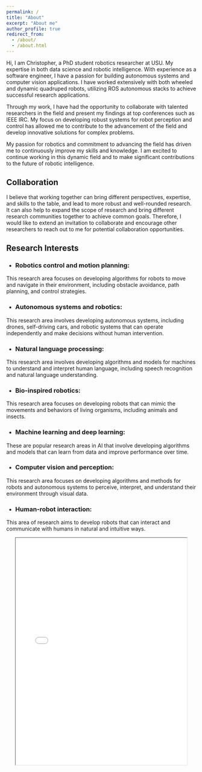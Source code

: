 ```yaml
---
permalink: /
title: "About"
excerpt: "About me"
author_profile: true
redirect_from: 
  - /about/
  - /about.html
---
```

Hi, I am Christopher, a PhD student robotics researcher at USU. My expertise in both data science and robotic intelligence. With experience as a software engineer, I have a passion for building autonomous systems and computer vision applications. I have worked extensively with both wheeled and dynamic quadruped robots, utilizing ROS autonomous stacks to achieve successful research applications.

Through my work, I have had the opportunity to collaborate with talented researchers in the field and present my findings at top conferences such as IEEE IRC. My focus on developing robust systems for robot perception and control has allowed me to contribute to the advancement of the field and develop innovative solutions for complex problems.

My passion for robotics and commitment to advancing the field has driven me to continuously improve my skills and knowledge. I am excited to continue working in this dynamic field and to make significant contributions to the future of robotic intelligence.

## Collaboration
I believe that working together can bring different perspectives, expertise, and skills to the table, and lead to more robust and well-rounded research. It can also help to expand the scope of research and bring different research communities together to achieve common goals. Therefore, I would like to extend an invitation to collaborate and encourage other researchers to reach out to me for potential collaboration opportunities. 
## Research Interests

* ### Robotics control and motion planning: 
This research area focuses on developing algorithms for robots to move and navigate in their environment, including obstacle avoidance, path planning, and control strategies.
* ### Autonomous systems and robotics: 
This research area involves developing autonomous systems, including drones, self-driving cars, and robotic systems that can operate independently and make decisions without human intervention.
* ### Natural language processing: 
This research area involves developing algorithms and models for machines to understand and interpret human language, including speech recognition and natural language understanding.
* ### Bio-inspired robotics: 
This research area focuses on developing robots that can mimic the movements and behaviors of living organisms, including animals and insects.
* ### Machine learning and deep learning: 
These are popular research areas in AI that involve developing algorithms and models that can learn from data and improve performance over time.

* ### Computer vision and perception: 
This research area focuses on developing algorithms and methods for robots and autonomous systems to perceive, interpret, and understand their environment through visual data.
* ### Human-robot interaction: 
This area of research aims to develop robots that can interact and communicate with humans in natural and intuitive ways.



<!-- show the objFileLoader-master/3dModels.html file -->
<div>
<iframe src="/objFileLoader-master/3dModels.html" width="90%" height="600px" frameborder="10"></iframe> 
<!-- center the frame -->
<style>
iframe {
  display: block;
  margin-left: auto;
  margin-right: auto;
}
</style>
</div>


